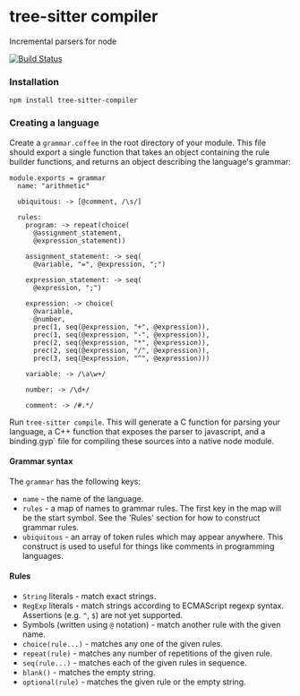 # tree-sitter compiler

Incremental parsers for node

[![Build Status](https://travis-ci.org/maxbrunsfeld/node-tree-sitter-compiler.svg?branch=master)](https://travis-ci.org/maxbrunsfeld/node-tree-sitter-compiler)

### Installation

```
npm install tree-sitter-compiler
```

### Creating a language

Create a `grammar.coffee` in the root directory of your module. This file
should export a single function that takes an object containing the rule
builder functions, and returns an object describing the language's grammar:

```coffee-script
module.exports = grammar
  name: "arithmetic"

  ubiquitous: -> [@comment, /\s/]

  rules:
    program: -> repeat(choice(
      @assignment_statement,
      @expression_statement))

    assignment_statement: -> seq(
      @variable, "=", @expression, ";")

    expression_statement: -> seq(
      @expression, ";")

    expression: -> choice(
      @variable,
      @number,
      prec(1, seq(@expression, "+", @expression)),
      prec(1, seq(@expression, "-", @expression)),
      prec(2, seq(@expression, "*", @expression)),
      prec(2, seq(@expression, "/", @expression)),
      prec(3, seq(@expression, "^", @expression)))

    variable: -> /\a\w+/

    number: -> /\d+/

    comment: -> /#.*/
```

Run `tree-sitter compile`. This will generate a C function for parsing your
language, a C++ function that exposes the parser to javascript, and a
binding.gyp` file for compiling these sources into a native node module.

#### Grammar syntax

The `grammar` has the following keys:

* `name` - the name of the language.
* `rules` - a map of names to grammar rules. The first key in the map will be
  the start symbol. See the 'Rules' section for how to construct grammar rules.
* `ubiquitous` - an array of token rules which may appear anywhere. This
  construct is used to useful for things like comments in programming languages.

#### Rules

* `String` literals - match exact strings.
* `RegExp` literals - match strings according to ECMAScript regexp syntax.
  Assertions (e.g. `^`, `$`) are not yet supported.
* Symbols (written using `@` notation) - match another rule with the given name.
* `choice(rule...)` - matches any one of the given rules.
* `repeat(rule)` - matches any number of repetitions of the given rule.
* `seq(rule...)` - matches each of the given rules in sequence.
* `blank()` - matches the empty string.
* `optional(rule)` - matches the given rule or the empty string.
